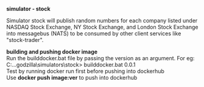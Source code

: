 **simulator - stock**

Simulator stock will publish random numbers for each company listed under NASDAQ Stock Exchange, NY Stock Exchange, and London Stock Exchange into messagebus (NATS) to be consumed by other client services like "stock-trader".

**building and pushing docker image**
<br> Run the builddocker.bat file by passing the version as an argument. For eg:
<br> C:\...godzilla\simulators\stock> builddocker.bat 0.0.1
<br> Test by running docker run first before pushing into dockerhub
<br> Use **docker push image:ver** to push into dockerhub